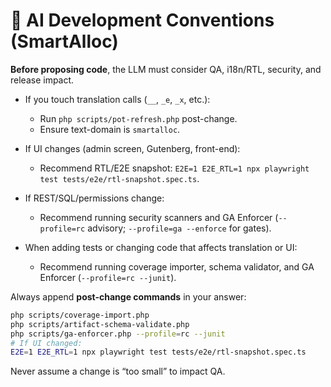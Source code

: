 # 🤖 AI Development Conventions (SmartAlloc)

**Before proposing code**, the LLM must consider QA, i18n/RTL, security, and release impact.

- If you touch translation calls (`__`, `_e`, `_x`, etc.):
  - Run `php scripts/pot-refresh.php` post-change.
  - Ensure text-domain is `smartalloc`.

- If UI changes (admin screen, Gutenberg, front-end):
  - Recommend RTL/E2E snapshot: `E2E=1 E2E_RTL=1 npx playwright test tests/e2e/rtl-snapshot.spec.ts`.

- If REST/SQL/permissions change:
  - Recommend running security scanners and GA Enforcer (`--profile=rc` advisory; `--profile=ga --enforce` for gates).

- When adding tests or changing code that affects translation or UI:
  - Recommend running coverage importer, schema validator, and GA Enforcer (`--profile=rc --junit`).

Always append **post-change commands** in your answer:
```bash
php scripts/coverage-import.php
php scripts/artifact-schema-validate.php
php scripts/ga-enforcer.php --profile=rc --junit
# If UI changed:
E2E=1 E2E_RTL=1 npx playwright test tests/e2e/rtl-snapshot.spec.ts
```

Never assume a change is “too small” to impact QA.

